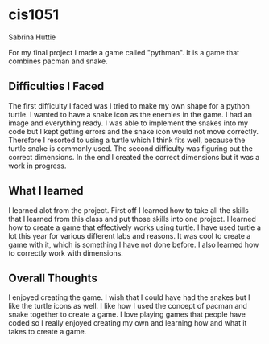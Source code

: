 # cis1051
Sabrina Huttie 

For my final project I made a game called "pythman". It is a game that combines pacman and snake. 


## Difficulties I Faced
The first difficulty I faced was I tried to make my own shape for a python turtle. I wanted to have a snake icon as the enemies in the game. I had an image and everything ready. I was able to implement the snakes into my code but I kept getting errors and the snake icon would not move correctly. Therefore I resorted to using a turtle which I think fits well, because the turtle snake is commonly used. The second difficulty was figuring out the correct dimensions. In the end I created the correct dimensions but it was a work in progress. 



## What I learned
I learned alot from the project. First off I learned how to take all the skills that I learned from this class and put those skills into one project. I learned how to create a game that effectively works using turtle. I have used turtle a lot this year for various different labs and reasons. It was cool to create a game with it, which is something I have not done before. I also learned how to correctly work with dimensions. 



## Overall Thoughts 
I enjoyed creating the game. I wish that I could have had the snakes but I like the turtle icons as well. I like how I used the concept of pacman and snake together to create a game. I love playing games that people have coded so I really enjoyed creating my own and learning how and what it takes to create a game. 
